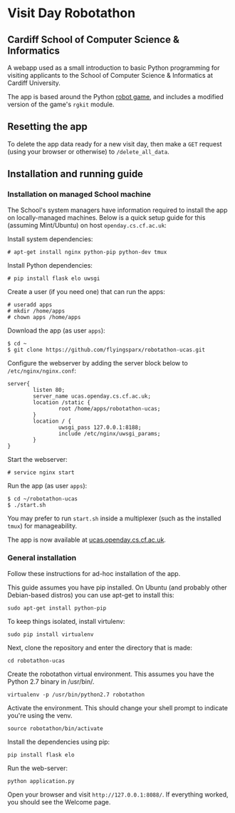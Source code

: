 # Visit Day Robotathon
## Cardiff School of Computer Science & Informatics

A webapp used as a small introduction to basic Python programming for visiting applicants to the School of Computer Science & Informatics at Cardiff University.

The app is based around the Python [robot game](https://robotgame.net), and includes a modified version of the game's `rgkit` module.

## Resetting the app
To delete the app data ready for a new visit day, then make a `GET` request (using your browser or otherwise) to `/delete_all_data`.


## Installation and running guide 

### Installation on managed School machine
The School's system managers have information required to install the app on locally-managed machines. Below is a quick setup guide for this (assuming Mint/Ubuntu) on host `openday.cs.cf.ac.uk`:

Install system dependencies:
```
# apt-get install nginx python-pip python-dev tmux
```

Install Python dependencies:
```
# pip install flask elo uwsgi
```

Create a user (if you need one) that can run the apps:
```
# useradd apps 
# mkdir /home/apps 
# chown apps /home/apps
```

Download the app (as user `apps`):
```
$ cd ~
$ git clone https://github.com/flyingsparx/robotathon-ucas.git
```

Configure the webserver by adding the server block below to `/etc/nginx/nginx.conf`:
```
server{
        listen 80;
        server_name ucas.openday.cs.cf.ac.uk;
        location /static {
                root /home/apps/robotathon-ucas;
        }
        location / {
                uwsgi_pass 127.0.0.1:8188;
                include /etc/nginx/uwsgi_params;
        }
}
```

Start the webserver:
```
# service nginx start
```

Run the app (as user `apps`):
```
$ cd ~/robotathon-ucas
$ ./start.sh
```

You may prefer to run `start.sh` inside a multiplexer (such as the installed `tmux`) for manageability.

The app is now available at [ucas.openday.cs.cf.ac.uk](http://ucas.openday.cs.cf.ac.uk).


### General installation
Follow these instructions for ad-hoc installation of the app.

This guide assumes you have pip installed. On Ubuntu (and probably other Debian-based distros) you can use apt-get
to install this:

`sudo apt-get install python-pip`

To keep things isolated, install virtulenv:

`sudo pip install virtualenv`

Next, clone the repository and enter the directory that is made:

`cd robotathon-ucas`

Create the robotathon virtual environment. This assumes you have the Python 2.7 binary in /usr/bin/.

`virtualenv -p /usr/bin/python2.7 robotathon`

Activate the environment. This should change your shell prompt to indicate you're using the venv.

`source robotathon/bin/activate`

Install the dependencies using pip:

`pip install flask elo`

Run the web-server:

`python application.py`

Open your browser and visit `http://127.0.0.1:8088/`. If everything worked, you should see the Welcome page.
